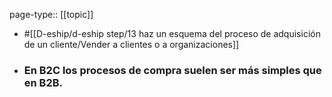 page-type:: [[topic]]

- #[[D-eship/d-eship step/13 haz un esquema del proceso de adquisición de un cliente/Vender a clientes o a organizaciones]]

- ### En B2C los procesos de compra suelen ser más simples que en B2B.




